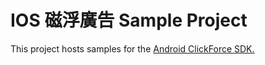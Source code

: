 # IOS 磁浮廣告 Sample Project
This project hosts samples for the [Android ClickForce SDK.](http://cdn.doublemax.net/sdk/iOS-AdMaglev.html)

